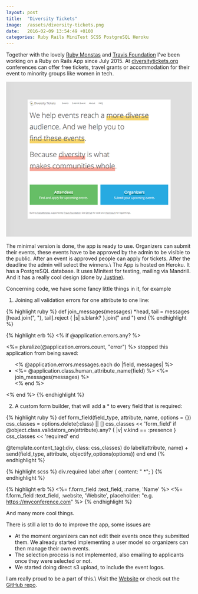 ```yaml
---
layout: post
title:  "Diversity Tickets"
image:  /assets/diversity-tickets.png
date:   2016-02-09 13:54:49 +0100
categories: Ruby Rails MiniTest SCSS PostgreSQL Heroku
---
```

Together with the lovely [Ruby Monstas][rubymonstas] and [Travis Foundation][travis-foundation] I've been working on a Ruby on Rails App since July 2015. At [diversitytickets.org][diversitytickets] conferences can offer free tickets, travel grants or accommodation for their event to minority groups like women in tech.

![diversitytickets.org screenshot](/assets/diversitytickets_2016-02-09.png)

The minimal version is done, the app is ready to use. Organizers can submit their events, these events have to be approved by the admin to be visible to the public. After an event is approved people can apply for tickets. After the deadline the admin will select the winners.\\
The App is hosted on Heroku. It has a PostgreSQL database. It uses Minitest for testing, mailing via Mandrill. And it has a really cool design (done by [Justine][twitter-justine]).

Concerning code, we have some fancy little things in it, for example

1) Joining all validation errors for one attribute to one line:

{% highlight ruby %}
def join_messages(messages)
  *head, tail = messages
  [head.join(", "), tail].reject { |s| s.blank? }.join(" and ")
end
{% endhighlight %}

{% highlight erb %}
<% if @application.errors.any? %>
  <div class="error">
    <p><%= pluralize(@application.errors.count, "error") %> stopped this
    application from being saved:</p>
    <ul>
      <% @application.errors.messages.each do |field, messages| %>
        <li><%= @application.class.human_attribute_name(field) %> <%=
            join_messages(messages) %></li>
      <% end %>
    </ul>
  </div>
<% end %>
{% endhighlight %}

2) A custom form builder, that will add a * to every field that is required:

{% highlight ruby %}
def form_field(field_type, attribute, name, options = {})
  css_classes = options.delete(:class) || []
  css_classes << 'form_field'
  if @object.class.validators_on(attribute).any? { |v| v.kind == :presence }
    css_classes << 'required'
  end

  @template.content_tag(:div, class: css_classes) do
    label(attribute, name) + send(field_type, attribute,
      objectify_options(options))
  end
end
{% endhighlight %}

{% highlight scss %}
div.required label:after {
  content: " *";
}
{% endhighlight %}

{% highlight erb %}
<%= f.form_field :text_field, :name, 'Name' %>
<%= f.form_field :text_field, :website, 'Website',
      placeholder: "e.g. https://myconference.com" %>
{% endhighlight %}

And many more cool things.

There is still a lot to do to improve the app, some issues are

- At the moment organizers can not edit their events once they submitted them. We already started implementing a user model so organizers can then manage their own events.
- The selection process is not implemented, also emailing to applicants once they were selected or not.
- We started doing direct s3 upload, to include the event logos.

I am really proud to be a part of this.\\
Visit the [Website][diversitytickets] or check out the [GitHub repo][diversity-gh].

[diversitytickets]: https://diversitytickets.org
[diversity-gh]: https://github.com/rubymonsters/diversity_ticketing
[rubymonstas]: http://rubymonstas.org/
[travis-foundation]: http://foundation.travis-ci.org/
[twitter-justine]: https://twitter.com/SaltineJustine
